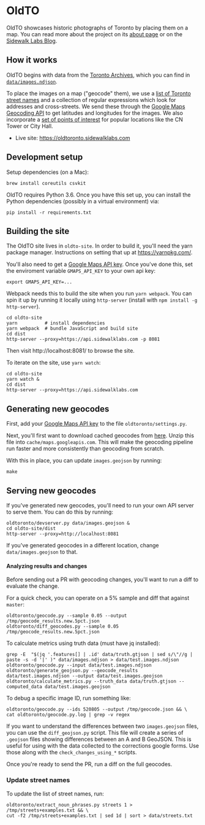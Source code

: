 # OldTO

OldTO showcases historic photographs of Toronto by placing them on a map.
You can read more about the project on its [about page][about] or on the
[Sidewalk Labs Blog][blog].

## How it works

OldTO begins with data from the [Toronto Archives][1], which you can find
in [`data/images.ndjson`](/data/images.ndjson).

To place the images on a map ("geocode" them), we use a [list of Toronto
street names](/data/streets.txt) and a collection of regular expressions
which look for addresses and cross-streets. We send these through the
[Google Maps Geocoding API][API] to get latitudes and longitudes for the
images. We also incorporate a [set of points of interest](/data/toronto-pois.osm.csv)
for popular locations like the CN Tower or City Hall.

* Live site: https://oldtoronto.sidewalklabs.com

## Development setup

Setup dependencies (on a Mac):

    brew install coreutils csvkit

OldTO requires Python 3.6. Once you have this set up, you can install the
Python dependencies (possibly in a virtual environment) via:

    pip install -r requirements.txt

## Building the site

The OldTO site lives in `oldto-site`. In order to build it, you'll need the
yarn package manager. Instructions on setting that up at https://yarnpkg.com/.

You'll also need to get a [Google Maps API key][api key]. Once you've done this,
set the enviroment variable `GMAPS_API_KEY` to your own api key:

    export GMAPS_API_KEY=...

Webpack needs this to build the site when you run `yarn webpack`. You can
spin it up by running it locally using `http-server` (install with
`npm install -g http-server`).

    cd oldto-site
    yarn          # install dependencies
    yarn webpack  # bundle JavaScript and build site
    cd dist
    http-server --proxy=https://api.sidewalklabs.com -p 8081

Then visit http://localhost:8081/ to browse the site.

To iterate on the site, use `yarn watch`:

    cd oldto-site
    yarn watch &
    cd dist
    http-server --proxy=https://api.sidewalklabs.com

## Generating new geocodes

First, add your [Google Maps API key][api key] to the file `oldtoronto/settings.py`.

Next, you'll first want to download cached geocodes from [here][cached-geocodes].
Unzip this file into `cache/maps.googleapis.com`. This will make the geocoding
pipeline run faster and more consistently than geocoding from scratch.

With this in place, you can update `images.geojson` by running:

    make

## Serving new geocodes

If you've generated new geocodes, you'll need to run your own API server to serve them.
You can do this by running:

    oldtoronto/devserver.py data/images.geojson &
    cd oldto-site/dist
    http-server --proxy=http://localhost:8081

If you've generated geocodes in a different location, change `data/images.geojson` to that.

#### Analyzing results and changes

Before sending out a PR with geocoding changes, you'll want to run a diff to evaluate the change.

For a quick check, you can operate on a 5% sample and diff that against `master`:

    oldtoronto/geocode.py --sample 0.05 --output /tmp/geocode_results.new.5pct.json
    oldtoronto/diff_geocodes.py --sample 0.05 /tmp/geocode_results.new.5pct.json

To calculate metrics using truth data (must have jq installed):

    grep -E  "$(jq '.features[] | .id' data/truth.gtjson | sed s/\"//g | paste -s -d '|' )" data/images.ndjson > data/test.images.ndjson
    oldtoronto/geocode.py --input data/test.images.ndjson
    oldtoronto/generate_geojson.py --geocode_results data/test.images.ndjson --output data/test.images.geojson
    oldtoronto/calculate_metrics.py --truth_data data/truth.gtjson --computed_data data/test.images.geojson

To debug a specific image ID, run something like:

    oldtoronto/geocode.py --ids 520805 --output /tmp/geocode.json && \
    cat oldtoronto/geocode.py.log | grep -v regex

If you want to understand the differences between two `images.geojson` files, you can
use the `diff_geojson.py` script. This file will create a series of `.geojson` files
showing differences between an A and B GeoJSON. This is useful for using with the
data collected to the corrections google forms. Use those along with the
`check_changes_using_*` scripts.

Once you're ready to send the PR, run a diff on the full geocodes.

### Update street names

To update the list of street names, run:

    oldtoronto/extract_noun_phrases.py streets 1 > /tmp/streets+examples.txt && \
    cut -f2 /tmp/streets+examples.txt | sed 1d | sort > data/streets.txt

[1]: https://www.toronto.ca/city-government/accountability-operations-customer-service/access-city-information-or-records/city-of-toronto-archives/
[m]: https://gencat.eloquent-systems.com/city-of-toronto-archives-m-public.html
[API]: https://developers.google.com/maps/documentation/geocoding/intro
[api key]: https://developers.google.com/maps/documentation/javascript/get-api-key
[image]: https://gencat.eloquent-systems.com/city-of-toronto-archives-m-permalink.html?key=571480
[file]: https://gencat.eloquent-systems.com/city-of-toronto-archives-m-permalink.html?key=348714
[GeoJSON]: http://geojson.org
[cached-geocodes]: https://drive.google.com/open?id=1F0J3RHUA1bVRJTJGlRKDuE_IVpb1BwQH
[about]: https://oldtoronto.sidewalklabs.com/about.html
[blog]: https://medium.com/sidewalk-talk/explore-toronto-through-historical-photos-one-block-at-a-time-2fbcd38b511a
